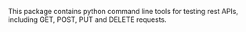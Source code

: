 
This package contains python command line tools for testing rest APIs,
including GET, POST, PUT and DELETE requests.

